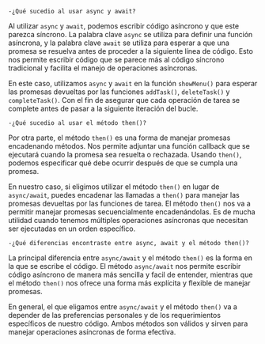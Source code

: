 `-¿Qué sucedio al usar async y await?`

Al utilizar `async` y `await`, podemos escribir código asíncrono y que este parezca síncrono. La palabra clave `async` se utiliza para definir una función asíncrona, y la palabra clave `await` se utiliza para esperar a que una promesa se resuelva antes de proceder a la siguiente línea de código. Esto nos permite escribir código que se parece más al código síncrono tradicional y facilita el manejo de operaciones asíncronas.

En este caso, utilizamos `async` y `await` en la función `showMenu()` para esperar las promesas devueltas por las funciones `addTask()`, `deleteTask()` y `completeTask()`. Con el fin de asegurar que cada operación de tarea se complete antes de pasar a la siguiente iteración del bucle.

`-¿Qué sucedio al usar el método then()?`

Por otra parte, el método `then()` es una forma de manejar promesas encadenando métodos. Nos permite adjuntar una función callback que se ejecutará cuando la promesa sea resuelta o rechazada. Usando `then()`, podemos especificar qué debe ocurrir después de que se cumpla una promesa.

En nuestro caso, si eligimos utilizar el método `then()` en lugar de `async/await`, puedes encadenar las llamadas a `then()` para manejar las promesas devueltas por las funciones de tarea. El método `then()` nos va a permitir manejar promesas secuencialmente encadenándolas. Es de mucha utilidad cuando tenemos múltiples operaciones asíncronas que necesitan ser ejecutadas en un orden específico.


`-¿Qué diferencias encontraste entre async, await y el método then()?`

La principal diferencia entre `async/await` y el método `then()` es la forma en la que se escribe el código. El método `async/await` nos permite escribir código asíncrono de manera más sencilla y facil de entender, mientras que el método `then()` nos ofrece una forma más explícita y flexible de manejar promesas.

En general, el que eligamos entre `async/await` y el método `then()` va a depender de las preferencias personales y de los requerimientos específicos de nuestro código. Ambos métodos son válidos y sirven para manejar operaciones asíncronas de forma efectiva.